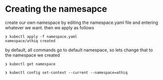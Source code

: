 # Creating the namesapce 



create our own namespace by editing the namespace.yaml file and entering whatever we want.
then we apply as follows
```
❯ kubectl apply -f namespace.yaml
namespace/athiq created
```

by default, all commands go to default namespace, so lets change that to the namespace we created
```
❯ kubectl get namespace

❯ kubectl config set-context --current --namespace=athiq
```
